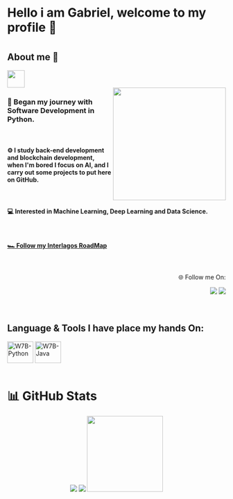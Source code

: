 <!--Banner aqui -->

# Hello i am Gabriel, welcome to my profile 👋

#

## About me 🚀
<img height="40em" src="https://visitcount.itsvg.in/api?id=w7b&label=Profile%20Views&color=1&icon=2&pretty=false)](https://visitcount.itsvg.in"/>

<br>

<img align="right" height="260rem" src="https://media.discordapp.net/attachments/1296449923017080873/1300906333624864808/Sticker_Telegram_Windows_95_PNG_-_Free_Download-removebg-preview.png?ex=67228aef&is=6721396f&hm=30209cbfa08faf393261c8625244a93905590328546c0ec49026f1e5cc636e16&=&format=webp&quality=lossless"/>

<h3>💫 Began my journey with Software Development in Python.</h3>
<br>
<h4>⚙️ I study back-end development and blockchain development, when I'm bored I focus on AI, and I carry out some projects to put here on GitHub.</h4>
<br>
<h4>💻 Interested in Machine Learning, Deep Learning and Data Science.</h4>
<br>
<h4><a href="https://roadmap.sh/r/my-road-map-tgvfm">🏎️ Follow my Interlagos RoadMap</a></h4>

<br>

<div align="right">
  <p>🌐 Follow me On:</p>
  <a href="https://www.linkedin.com/in/gabrielchedid" alt="Linkedln"><img src="https://img.shields.io/badge/LinkedIn-0077B5?style=for-the-badge&logo=linkedin&logoColor=white"></a>
  <a href="mailto:pessoal.gabriel21@gmail.com" alt="Gmail"><img src="https://img.shields.io/badge/Gmail-D14836?style=for-the-badge&logo=gmail&logoColor=white"></a>
</div>

<br>
<br>

<h2>Language & Tools I have place my hands On:</h1>

<div style="display: inline-block">
  <img align="center" height="50" width="60" alt="W7B-Python" src="https://cdn.jsdelivr.net/gh/devicons/devicon@latest/icons/python/python-original.svg"/> 
  <img align="center" height="50" width="60" alt="W7B-Java" src="https://cdn.jsdelivr.net/gh/devicons/devicon@latest/icons/java/java-original.svg" />
</div>

<br>
<br>

<h1>📊 GitHub Stats</h1>
<div align="center">
  <img src="https://github-readme-stats.vercel.app/api?username=w7b&theme=react&show_icons=true&hide_border=true&count_private=true"></a>
  <img src="https://github-readme-streak-stats.herokuapp.com/?user=w7b&theme=react&hide_border=true"></a>
  <img height="175em" src="https://github-readme-stats.vercel.app/api/top-langs/?username=w7b&theme=react&show_icons=true&hide_border=true&layout=compact"></a>
</div>

